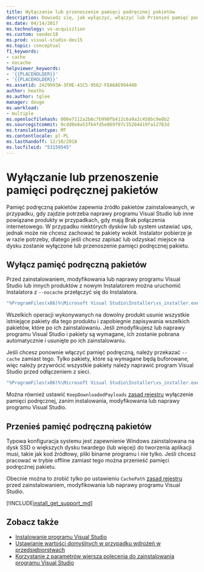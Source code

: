 ```yaml
---
title: Wyłączanie lub przenoszenie pamięci podręcznej pakietów
description: Dowiedz się, jak wyłączyć, włączyć lub Przenieś pamięć podręczną pakietów dla wdrożeń programu Visual Studio.
ms.date: 04/14/2017
ms.technology: vs-acquisition
ms.custom: seodec18
ms.prod: visual-studio-dev15
ms.topic: conceptual
f1_keywords:
- cache
- nocache
helpviewer_keywords:
- '{{PLACEHOLDER}}'
- '{{PLACEHOLDER}}'
ms.assetid: 2429993A-3F0E-41C5-9562-FEA6AE994440
author: heaths
ms.author: tglee
manager: douge
ms.workload:
- multiple
ms.openlocfilehash: 006e7112a2b6c7b990fb412c6a9a2c458bc9e8b2
ms.sourcegitcommit: 0cdd8e8a53fb4fd5e869f07c35204419fa12783d
ms.translationtype: MT
ms.contentlocale: pl-PL
ms.lasthandoff: 12/10/2018
ms.locfileid: "53159545"
---
```

# <a name="disable-or-move-the-package-cache"></a>Wyłączanie lub przenoszenie pamięci podręcznej pakietów

Pamięć podręczną pakietów zapewnia źródło pakietów zainstalowanych, w przypadku, gdy zajdzie potrzeba naprawy programu Visual Studio lub inne powiązane produkty w przypadkach, gdy mają Brak połączenia internetowego. W przypadku niektórych dysków lub system ustawiać ups, jednak może nie chcesz zachować te pakiety wokół.
Instalator pobierze je w razie potrzeby, dlatego jeśli chcesz zapisać lub odzyskać miejsce na dysku zostanie wyłączone lub przenoszenie pamięci podręcznej pakietu.

## <a name="disable-the-package-cache"></a>Wyłącz pamięć podręczną pakietów

Przed zainstalowaniem, modyfikowania lub naprawy programu Visual Studio lub innych produktów z nowym Instalatorem można uruchomić Instalatora z `--nocache` przełączyć się do Instalatora.

```cmd
"%ProgramFiles(x86)%\Microsoft Visual Studio\Installer\vs_installer.exe" --nocache
```

Wszelkich operacji wykonywanych na dowolny produkt usunie wszystkie istniejące pakiety dla tego produktu i zapobiegnie zapisywania wszelkich pakietów, które po ich zainstalowaniu. Jeśli zmodyfikujesz lub naprawy programu Visual Studio i pakiety są wymagane, ich zostanie pobrana automatycznie i usunięte po ich zainstalowaniu.

Jeśli chcesz ponownie włączyć pamięć podręczną, należy przekazać `--cache` zamiast tego. Tylko pakiety, które są wymagane będą buforowane, więc należy przywrócić wszystkie pakiety należy naprawić program Visual Studio przed odłączeniem z sieci.

```cmd
"%ProgramFiles(x86)%\Microsoft Visual Studio\Installer\vs_installer.exe" repair --passive --norestart --cache
```

Można również ustawić `KeepDownloadedPayloads` [zasad rejestru](set-defaults-for-enterprise-deployments.md) wyłączenie pamięci podręcznej, zanim instalowania, modyfikowania lub naprawy programu Visual Studio.

## <a name="move-the-package-cache"></a>Przenieś pamięć podręczną pakietów

Typowa konfiguracja systemu jest zapewnienie Windows zainstalowana na dysk SSD o większych dysku twardego (lub więcej) do tworzenia aplikacji musi, takie jak kod źródłowy, pliki binarne programu i nie tylko. Jeśli chcesz pracować w trybie offline zamiast tego można przenieść pamięci podręcznej pakietu.

Obecnie można to zrobić tylko po ustawieniu `CachePath` [zasad rejestru](set-defaults-for-enterprise-deployments.md) przed zainstalowaniem, modyfikowania lub naprawy programu Visual Studio.

[!INCLUDE[install_get_support_md](includes/install_get_support_md.md)]

## <a name="see-also"></a>Zobacz także

* [Instalowanie programu Visual Studio](install-visual-studio.md)
* [Ustawianie wartości domyślnych w przypadku wdrożeń w przedsiębiorstwach](set-defaults-for-enterprise-deployments.md)
* [Korzystanie z parametrów wiersza polecenia do zainstalowania programu Visual Studio](use-command-line-parameters-to-install-visual-studio.md)
